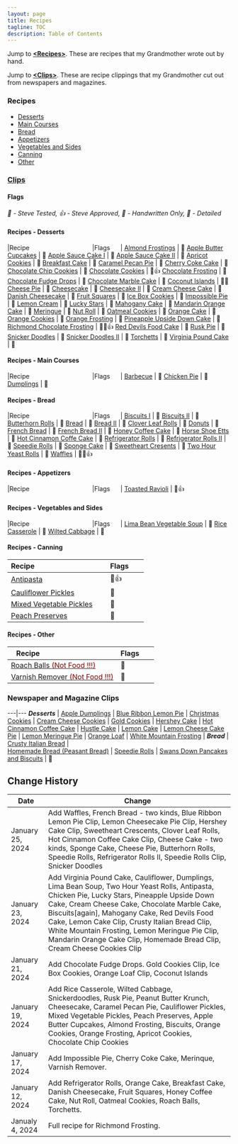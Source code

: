 ```yaml
---
layout: page
title: Recipes
tagline: TOC
description: Table of Contents
---
```


Jump to **[\<Recipes\>](#recipes)**.  These are recipes that my Grandmother wrote out by hand.

Jump to **[\<Clips\>](#newspaper-and-magazine-clips)**.  These are recipe clippings that my Grandmother cut out from newspapers and magazines.


### Recipes

- [Desserts](#recipes---desserts)
- [Main Courses](#recipes---main-courses)
- [Bread](#recipes---bread)
- [Appetizers](#recipes---appetizers)
- [Vegetables and Sides](#recipes---vegetables-and-sides)
- [Canning](#recipes---canning)
- [Other](#recipes---other)

### [Clips](#newspaper-and-magazine-clips)


#### Flags

<em>&#x1F9EA; - Steve Tested, &#x1F44D; - Steve Approved, &#x1F4DC; - Handwritten Only, &#x1F3AB; - Detailed</em>

#### Recipes - Desserts

|Recipe&nbsp;&nbsp;&nbsp;&nbsp;&nbsp;&nbsp;&nbsp;&nbsp;&nbsp;&nbsp;&nbsp;&nbsp;&nbsp;&nbsp;&nbsp;&nbsp;&nbsp;&nbsp;&nbsp;&nbsp;&nbsp;&nbsp;&nbsp;&nbsp;&nbsp;&nbsp;&nbsp;&nbsp;&nbsp;&nbsp;&nbsp;&nbsp;&nbsp;&nbsp;&nbsp;&nbsp;|Flags&nbsp;&nbsp;&nbsp;&nbsp;&nbsp;&nbsp;|
[Almond Frostings](./recipes/desserts/almondfrosting.md) | &#x1F3AB;
[Apple Butter Cupcakes](./recipes/desserts/applebuttercupcakes.md) | &#x1F3AB; 
[Apple Sauce Cake I](./recipes/desserts/applesaucecake.md) | &#x1F4DC;
[Apple Sauce Cake II](./recipes/desserts/applesaucecakeagain.md) | &#x1F4DC;
[Apricot Cookies](./recipes/desserts/apricotcookies.md) | &#x1F4DC;
[Breakfast Cake](./recipes/desserts/breakfastcake.md) | &#x1F4DC;
[Caramel Pecan Pie](./recipes/desserts/caramelpecanpie.md) | &#x1F4DC;
[Cherry Coke Cake](./recipes/desserts/cherrycokecake.md) | &#x1F4DC;
[Chocolate Chip Cookies](./recipes/desserts/chocolatechipcookies.md) | &#x1F4DC;
[Chocolate Cookies](./recipes/desserts/chocolatecookies.md) | &#x1F4DC;&#x1F44D;
[Chocolate Frosting](./recipes/desserts/chocolatefrosting.md) | &#x1F4DC;
[Chocolate Fudge Drops](./recipes/desserts/chocolatefudgedrops.md) | &#x1F4DC;
[Chocolate Marble Cake](./recipes/desserts/chocolatemarblecake.md) | &#x1F4DC;
[Coconut Islands](./recipes/desserts/coconutislands.md) | &#x1F3AB;&#x1F9EA;
[Cheese Pie](./recipes/desserts/cheesepie.md) | &#x1F4DC;
[Cheesecake](./recipes/desserts/cheesecake.md) | &#x1F4DC;
[Cheesecake II](./recipes/desserts/cheesecakeii.md) | &#x1F4DC;
[Cream Cheese Cake](./recipes/desserts/creamcheesecake.md) | &#x1F4DC;
[Danish Cheesecake](./recipes/desserts/danishcheesecake.md) | &#x1F4DC;
[Fruit Squares](./recipes/desserts/fruitsquares.md) | &#x1F4DC;
[Ice Box Cookies](./recipes/desserts/iceboxcookies.md) | &#x1F4DC;
[Impossible Pie](./recipes/desserts/impossiblepie.md) | &#x1F4DC;
[Lemon Cream](./recipes/desserts/lemoncream.md) |  &#x1F4DC;
[Lucky Stars](./recipes/desserts/luckystars.md) |  &#x1F4DC;
[Mahogany Cake](./recipes/desserts/mahoganycake.md) |  &#x1F4DC;
[Mandarin Orange Cake](./recipes/desserts/mandarinorangecake.md) |   &#x1F4DC;
[Meringue](./recipes/desserts/meringue.md) |  &#x1F4DC;
[Nut Roll](./recipes/desserts/nutroll.md) |  &#x1F4DC;
[Oatmeal Cookies](./recipes/desserts/oatmealcookies.md) | &#x1F4DC;
[Orange Cake](./recipes/desserts/orangecake.md) | &#x1F3AB;
[Orange Cookies](./recipes/desserts/orangecookies.md) | &#x1F3AB;
[Orange Frosting](./recipes/desserts/orangefrosting.md) | &#x1F3AB;
[Pineapple Upside Down Cake](./recipes/desserts/pineappleupsidedown.md) | &#x1F4DC;
[Richmond Chocolate Frosting](./recipes/desserts/richmond.md) | &#x1F3AB;&#x1F9EA;&#x1F44D;
[Red Devils Food Cake](./recipes/desserts/reddevilsfoodcake.md) | &#x1F4DC;
[Rusk Pie](./recipes/desserts/ruskpie.md) | &#x1F4DC;
[Snicker Doodles](./recipes/desserts/snickerdoodles.md) | &#x1F4DC;
[Snicker Doodles II](./recipes/desserts/snickerdoodlesii.md) | &#x1F4DC;
[Torchetts](./recipes/desserts/torchetts.md) | &#x1F4DC;
[Virginia Pound Cake](./recipes/desserts/virginiapoundcake.md) | &#x1F4DC;

#### Recipes - Main Courses

|Recipe&nbsp;&nbsp;&nbsp;&nbsp;&nbsp;&nbsp;&nbsp;&nbsp;&nbsp;&nbsp;&nbsp;&nbsp;&nbsp;&nbsp;&nbsp;&nbsp;&nbsp;&nbsp;&nbsp;&nbsp;&nbsp;&nbsp;&nbsp;&nbsp;&nbsp;&nbsp;&nbsp;&nbsp;&nbsp;&nbsp;&nbsp;&nbsp;&nbsp;&nbsp;&nbsp;&nbsp;|Flags&nbsp;&nbsp;&nbsp;&nbsp;&nbsp;&nbsp;|
[Barbecue](./recipes/maincourses/barbecue.md) | &#x1F4DC;
[Chicken Pie](./recipes/maincourses/chickenpie.md) | &#x1F4DC;
[Dumplings](./recipes/maincourses/dumplings.md) | &#x1F4DC;

#### Recipes - Bread
 
|Recipe&nbsp;&nbsp;&nbsp;&nbsp;&nbsp;&nbsp;&nbsp;&nbsp;&nbsp;&nbsp;&nbsp;&nbsp;&nbsp;&nbsp;&nbsp;&nbsp;&nbsp;&nbsp;&nbsp;&nbsp;&nbsp;&nbsp;&nbsp;&nbsp;&nbsp;&nbsp;&nbsp;&nbsp;&nbsp;&nbsp;&nbsp;&nbsp;&nbsp;&nbsp;&nbsp;&nbsp;|Flags&nbsp;&nbsp;&nbsp;&nbsp;&nbsp;&nbsp;|
[Biscuits I](./recipes/bread/biscuits.md) | &#x1F4DC;
[Biscuits II](./recipes/bread/biscuitsagain.md) | &#x1F4DC;
[Butterhorn Rolls](./recipes/bread/butterhornrolls.md) | &#x1F4DC;
[Bread](./recipes/bread/breadagain.md) | &#x1F4DC;
[Bread II](./recipes/bread/bread2.md) | &#x1F4DC;
[Clover Leaf Rolls](./recipes/bread/cloverleafrolls.md) | &#x1F4DC;
[Donuts](./recipes/bread/donuts.md) | &#x1F4DC;
[French Bread](./recipes/bread/frenchbread.md) | &#x1F4DC;
[French Bread II](./recipes/bread/frenchbreadii.md) | &#x1F4DC;
[Honey Coffee Cake](./recipes/bread/honeycoffeecake.md) | &#x1F4DC;
[Horse Shoe Etts](./recipes/bread/horseshoeetts.md) | &#x1F4DC;
[Hot Cinnamon Coffe Cake](./recipes/bread/hotcinnamoncoffeecake.md) | &#x1F4DC;
[Refrigerator Rolls](./recipes/bread/refrigrolls.md) | &#x1F4DC;
[Refrigerator Rolls II](./recipes/bread/refrigrollsii.md) | &#x1F4DC;
[Speedie Rolls](./recipes/bread/speedierolls.md) | &#x1F4DC;
[Sponge Cake](./recipes/bread/spongecake.md) | &#x1F4DC;
[Sweetheart Cresents](./recipes/bread/sweetheartcrescents.md) | &#x1F4DC;
[Two Hour Yeast Rolls](./recipes/bread/twohouryeastrolls.md) | &#x1F4DC;
[Waffles](./recipes/bread/waffles.md) | &#x1F4DC;&#x1F9EA;&#x1F44D;


#### Recipes - Appetizers 

|Recipe&nbsp;&nbsp;&nbsp;&nbsp;&nbsp;&nbsp;&nbsp;&nbsp;&nbsp;&nbsp;&nbsp;&nbsp;&nbsp;&nbsp;&nbsp;&nbsp;&nbsp;&nbsp;&nbsp;&nbsp;&nbsp;&nbsp;&nbsp;&nbsp;&nbsp;&nbsp;&nbsp;&nbsp;&nbsp;&nbsp;&nbsp;&nbsp;&nbsp;&nbsp;&nbsp;&nbsp;|Flags&nbsp;&nbsp;&nbsp;&nbsp;&nbsp;&nbsp;|
[Toasted Ravioli](./recipes/appetizers/toastedravioli.md) | &#x1F4DC;&#x1F44D;

#### Recipes - Vegetables and Sides

|Recipe&nbsp;&nbsp;&nbsp;&nbsp;&nbsp;&nbsp;&nbsp;&nbsp;&nbsp;&nbsp;&nbsp;&nbsp;&nbsp;&nbsp;&nbsp;&nbsp;&nbsp;&nbsp;&nbsp;&nbsp;&nbsp;&nbsp;&nbsp;&nbsp;&nbsp;&nbsp;&nbsp;&nbsp;&nbsp;&nbsp;&nbsp;&nbsp;&nbsp;&nbsp;&nbsp;&nbsp;|Flags&nbsp;&nbsp;&nbsp;&nbsp;&nbsp;&nbsp;|
[Lima Bean Vegetable Soup](./recipes/vegetables/limabeansoup.md) | &#x1F4DC;
[Rice Casserole](./recipes/vegetables/ricecasserole.md) | &#x1F4DC;
[Wilted Cabbage](./recipes/vegetables/wiltedcabbage.md) | &#x1F4DC;

#### Recipes - Canning

|Recipe&nbsp;&nbsp;&nbsp;&nbsp;&nbsp;&nbsp;&nbsp;&nbsp;&nbsp;&nbsp;&nbsp;&nbsp;&nbsp;&nbsp;&nbsp;&nbsp;&nbsp;&nbsp;&nbsp;&nbsp;&nbsp;&nbsp;&nbsp;&nbsp;&nbsp;&nbsp;&nbsp;&nbsp;&nbsp;&nbsp;&nbsp;&nbsp;&nbsp;&nbsp;&nbsp;&nbsp;|Flags&nbsp;&nbsp;&nbsp;&nbsp;&nbsp;&nbsp;|
-------------|---
[Antipasta](./recipes/canning/antipasta.md) | &#x1F4DC;&#x1F44D;
[Cauliflower Pickles](./recipes/canning/cauliflowerpickles.md) | &#x1F4DC;
[Mixed Vegetable Pickles](./recipes/canning/mixedvegetablepickles.md) | &#x1F4DC;
[Peach Preserves](./recipes/canning/peachpreserves.md) | &#x1F4DC; 

#### Recipes - Other

|Recipe&nbsp;&nbsp;&nbsp;&nbsp;&nbsp;&nbsp;&nbsp;&nbsp;&nbsp;&nbsp;&nbsp;&nbsp;&nbsp;&nbsp;&nbsp;&nbsp;&nbsp;&nbsp;&nbsp;&nbsp;&nbsp;&nbsp;&nbsp;&nbsp;&nbsp;&nbsp;&nbsp;&nbsp;&nbsp;&nbsp;&nbsp;&nbsp;&nbsp;&nbsp;&nbsp;&nbsp;|Flags&nbsp;&nbsp;&nbsp;&nbsp;&nbsp;&nbsp;|
-------------|---
[Roach Balls <font color=darkred>(Not Food !!!)</font>](./recipes/other/roachballs.md) | &#x1F4DC;
[Varnish Remover <font color=darkred>(Not Food !!!)</font>](./recipes/other/varnishremover.md) | &#x1F4DC;


### Newspaper and Magazine Clips

---|---
***Desserts*** | 
[Apple Dumplings](./clips.md#apple-dumplings) | 
[Blue Ribbon Lemon Pie](./clips.md#blue-ribbon-lemon-pie) | 
[Christmas Cookies](./clips.md#christmas-cookies) | 
[Cream Cheese Cookies](./clips.md#cream-cheese-cookies) | 
[Gold Cookies](./clips.md#gold-cookies) | 
[Hershey Cake](./clips.md#hershey-cake) | 
[Hot Cinnamon Coffee Cake](./clips.md#hot-cinnamon-coffee-cake) | 
[Hustle Cake](./clips.md#hustle-cake) | 
[Lemon Cake](./clips.md#lemon-cake) | 
[Lemon Cheese Cake Pie](./clips.md#lemon-cheese-cake-pie) | 
[Lemon Meringue Pie](clips.md#lemon-meringue-pie) |
[Orange Loaf](./clips.md#orange-loaf) | 
[White Mountain Frosting](./clips.md#white-mountain-frosting) | 
***Bread*** | 
[Crusty Italian Bread](./clips.md#crusty-italian-bread) |  
[Homemade Bread \(Peasant Bread\)](./clips.md#homemade-bread) | 
[Speedie Rolls](./clips.md#speedie-rolls) | 
[Swans Down Pancakes and Biscuits](./clips.md#swans-down-pancakes-and-biscuits) | &#x1F9EA;

## Change History

Date | Change
---|---
January 25, 2024 | Add Waffles, French Bread - two kinds, Blue Ribbon Lemon Pie Clip, Lemon Cheesecake Pie Clip, Hershey Cake Clip, Sweetheart Crescents, Clover Leaf Rolls, Hot Cinnamon Coffee Cake Clip, Cheese Cake - two kinds, Sponge Cake, Cheese Pie, Butterhorn Rolls, Speedie Rolls, Refrigerator Rolls II, Speedie Rolls Clip, Snicker Doodles
January 23, 2024 | Add Virginia Pound Cake, Cauliflower, Dumplings, Lima Bean Soup, Two Hour Yeast Rolls, Antipasta, Chicken Pie, Lucky Stars, Pineapple Upside Down Cake, Cream Cheese Cake, Chocolate Marble Cake, Biscuits\[again\], Mahogany Cake, Red Devils Food Cake, Lemon Cake Clip, Crusty Italian Bread Clip, White Mountain Frosting, Lemon Meringue Pie Clip, Mandarin Orange Cake Clip, Homemade Bread Clip, Cream Cheese Cookies Clip
January 21, 2024 | Add Chocolate Fudge Drops. Gold Cookies Clip, Ice Box Cookies, Orange Loaf Clip, Coconut Islands
January 19, 2024 | Add Rice Casserole, Wilted Cabbage, Snickerdoodles, Rusk Pie, Peanut Butter Krunch, Cheesecake, Caramel Pecan Pie, Cauliflower Pickles, Mixed Vegetable Pickles, Peach Preserves, Apple Butter Cupcakes, Almond Frosting, Biscuits, Orange Cookies, Orange Frosting, Apricot Cookies, Chocolate Chip Cookies
January 17, 2024 | Add Impossible Pie, Cherry Coke Cake, Merinque, Varnish Remover.
January 12, 2024 | Add Refrigerator Rolls, Orange Cake, Breakfast Cake, Danish Cheesecake, Fruit Squares, Honey Coffee Cake, Nut Roll, Oatmeal Cookies, Roach Balls, Torchetts.
Janualy 4, 2024 | Full recipe for Richmond Frosting.
